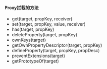 #### Proxy拦截的方法
- get(target, propKey, receiver)   
- set(target, propKey, value, receiver)  
- has(target, propKey)
- deleteProperty(target, propKey)
- ownKeys(target)
- getOwnPropertyDescriptor(target, propKey)
- defineProperty(target, propKey, propDesc)
- preventExtensions(target)
- getPrototypeOf(target)